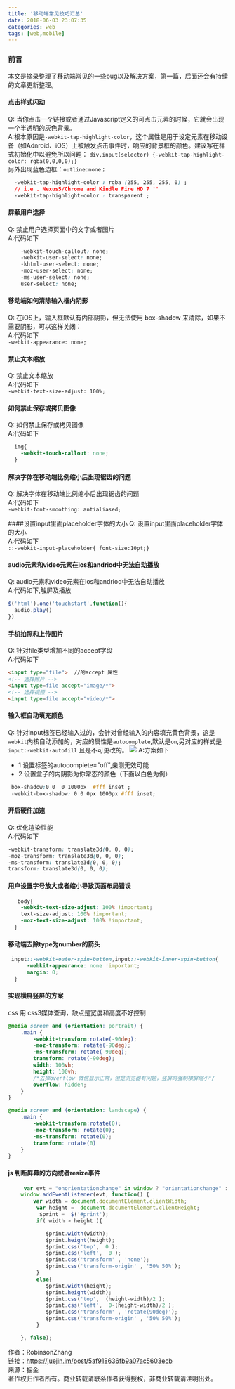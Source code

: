 ```yaml
---
title: '移动端常见技巧汇总'
date: 2018-06-03 23:07:35
categories: web
tags: [web,mobile]
---
```


### 前言  

本文是摘录整理了移动端常见的一些bug以及解决方案，第一篇，后面还会有持续的文章更新整理。

#### 点击样式闪动

 Q:  当你点击一个链接或者通过Javascript定义的可点击元素的时候，它就会出现一个半透明的灰色背景。    
A:根本原因是`-webkit-tap-highlight-color`，这个属性是用于设定元素在移动设备（如Adnroid、iOS）上被触发点击事件时，响应的背景框的颜色。建议写在样式初始化中以避免所以问题：
`div,input(selector) {-webkit-tap-highlight-color: rgba(0,0,0,0);}`  
另外出现蓝色边框：`outline:none；`

<!-- more -->
```css
  -webkit-tap-highlight-color : rgba (255, 255, 255, 0) ;
  // i.e . Nexus5/Chrome and Kindle Fire HD 7 ''
  -webkit-tap-highlight-color : transparent ;  
```
#### 屏蔽用户选择  

Q: 禁止用户选择页面中的文字或者图片  
A:代码如下 
```css
    -webkit-touch-callout: none;
    -webkit-user-select: none;
    -khtml-user-select: none;
    -moz-user-select: none;
    -ms-user-select: none;
    user-select: none;
```

#### 移动端如何清除输入框内阴影
Q: 在iOS上，输入框默认有内部阴影，但无法使用 box-shadow 来清除，如果不需要阴影，可以这样关闭：  
A:代码如下  
`-webkit-appearance: none;`  

#### 禁止文本缩放
Q: 禁止文本缩放  
A:代码如下  
`-webkit-text-size-adjust: 100%;`  

#### 如何禁止保存或拷贝图像
Q: 如何禁止保存或拷贝图像  
A:代码如下  
```css
  img{
    -webkit-touch-callout: none;
  }
```

#### 解决字体在移动端比例缩小后出现锯齿的问题
Q: 解决字体在移动端比例缩小后出现锯齿的问题  
A:代码如下  
`-webkit-font-smoothing: antialiased;`

####设置input里面placeholder字体的大小
Q: 设置input里面placeholder字体的大小  
A:代码如下  
`::-webkit-input-placeholder{ font-size:10pt;}`  
#### audio元素和video元素在ios和andriod中无法自动播放
Q: audio元素和video元素在ios和andriod中无法自动播放  
A:代码如下,触屏及播放  
``` javascript
$('html').one('touchstart',function(){
  audio.play()
})
```
#### 手机拍照和上传图片  
Q: 针对file类型增加不同的accept字段  
A:代码如下  
``` html
<input type="file">  //的accept 属性  
<!-- 选择照片 -->
<input type=file accept="image/*">
<!-- 选择视频 -->
<input type=file accept="video/*">
```

#### 输入框自动填充颜色  
Q: 针对input标签已经输入过的，会针对曾经输入的内容填充黄色背景，这是`webkit`内核自动添加的，对应的属性是`autocomplete`,默认是`on`,另对应的样式是`input:-webkit-autofill` 且是不可更改的。
![](https://user-gold-cdn.xitu.io/2018/5/14/1635d09709567830?imageView2/0/w/1280/h/960/format/webp/ignore-error/1)
A:方案如下  
* 1 设置标签的autocomplete="off",亲测无效可能
* 2 设置盒子的内阴影为你常态的颜色（下面以白色为例）  
``` css
 box-shadow:0 0  0 1000px  #fff inset ;
 -webkit-box-shadow: 0 0 0px 1000px #fff inset;
```

#### 开启硬件加速
Q: 优化渲染性能  
A:代码如下  
``` css
-webkit-transform: translate3d(0, 0, 0);
-moz-transform: translate3d(0, 0, 0);
-ms-transform: translate3d(0, 0, 0);
transform: translate3d(0, 0, 0);
```
#### 用户设置字号放大或者缩小导致页面布局错误
``` css
   body{  
    -webkit-text-size-adjust: 100% !important;  
    text-size-adjust: 100% !important;  
    -moz-text-size-adjust: 100% !important;  
  } 
```

#### 移动端去除type为number的箭头
``` css
 input::-webkit-outer-spin-button,input::-webkit-inner-spin-button{
      -webkit-appearance: none !important;
      margin: 0; 
  }
```

#### 实现横屏竖屏的方案
css 用 css3媒体查询，缺点是宽度和高度不好控制  
``` css
@media screen and (orientation: portrait) {
    .main {
        -webkit-transform:rotate(-90deg);
        -moz-transform: rotate(-90deg);
        -ms-transform: rotate(-90deg);
        transform: rotate(-90deg);
        width: 100vh;
        height: 100vh;
        /*去掉overflow 微信显示正常，但是浏览器有问题，竖屏时强制横屏缩小*/
        overflow: hidden;
    }
}

@media screen and (orientation: landscape) {
    .main {
        -webkit-transform:rotate(0);
        -moz-transform: rotate(0);
        -ms-transform: rotate(0);
        transform: rotate(0)
    }
}
```

#### js 判断屏幕的方向或者resize事件
``` javascript
	 var evt = "onorientationchange" in window ? "orientationchange" : "resize";
    window.addEventListener(evt, function() {
        var width = document.documentElement.clientWidth;
         var height =  document.documentElement.clientHeight;
          $print =  $('#print');
         if( width > height ){

            $print.width(width);
            $print.height(height);
            $print.css('top',  0 );
            $print.css('left',  0 );
            $print.css('transform' , 'none');
            $print.css('transform-origin' , '50% 50%');
         }
         else{
            $print.width(height);
            $print.height(width);
            $print.css('top',  (height-width)/2 );
            $print.css('left',  0-(height-width)/2 );
            $print.css('transform' , 'rotate(90deg)');
            $print.css('transform-origin' , '50% 50%');
         }

    }, false);
```

作者：RobinsonZhang  
链接：https://juejin.im/post/5af918636fb9a07ac5603ecb  
来源：掘金  
著作权归作者所有。商业转载请联系作者获得授权，非商业转载请注明出处。  